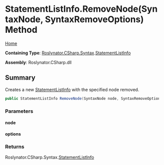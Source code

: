 # StatementListInfo\.RemoveNode\(SyntaxNode, SyntaxRemoveOptions\) Method <a name="_Top"></a>

[Home](../../../../../README.md)

**Containing Type**: [Roslynator.CSharp.Syntax](../../README.md#_Top)\.[StatementListInfo](../README.md#_Top)

**Assembly**: Roslynator\.CSharp\.dll

## Summary

Creates a new [StatementListInfo](../README.md#_Top) with the specified node removed\.

```csharp
public StatementListInfo RemoveNode(SyntaxNode node, SyntaxRemoveOptions options)
```

### Parameters

#### node

#### options

### Returns

Roslynator\.CSharp\.Syntax\.[StatementListInfo](../README.md#_Top)

